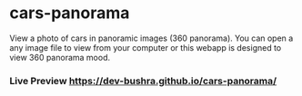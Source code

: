 # cars-panorama
 View a photo of cars in panoramic images (360 panorama).  You can open a any image file to view from your computer or this webapp is designed to view 360 panorama mood.
 
  ### Live Preview https://dev-bushra.github.io/cars-panorama/
